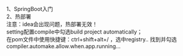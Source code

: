 1、SpringBoot入门<br>
2、热部署 <br>
    注意：idea会出现问题，热部署无效！<br>
    setting配置compile中勾选build project automatically；<br>
    在pom文件中使用快捷键：ctrl+shift+alt+/ ，选中registry..
    找到并勾选compiler.automake.allow.when.app.running...
